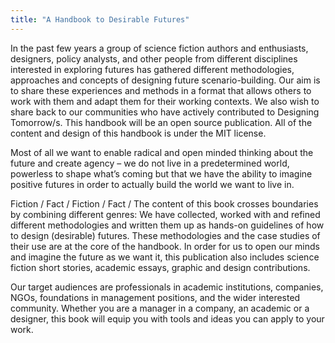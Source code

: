 ```yaml
---
title: "A Handbook to Desirable Futures"
---
```


In the past few years a group of science fiction authors and enthusiasts, designers, policy analysts, and other people from different disciplines interested in exploring futures has gathered different methodologies, approaches and concepts of designing future scenario-building. Our aim is to share these experiences and methods in a format that allows others to work with them and adapt them for their working contexts. We also wish to share back to our communities who have actively contributed to Designing Tomorrow/s. This handbook will be an open source publication. All of the content and design of this handbook is under the MIT license.

Most of all we want to enable radical and open minded thinking about the future and create agency – we do not live in a predetermined world, powerless to shape what’s coming but that we have the ability to imagine positive futures in order to actually build the world we want to live in.

Fiction / Fact / Fiction / Fact / The content of this book crosses boundaries by combining different genres: We have collected, worked with and refined different methodologies and written them up as hands-on guidelines of how to design (desirable) futures. These methodologies and the case studies of their use are at the core of the handbook. In order for us to open our minds and imagine the future as we want it, this publication also includes science fiction short stories, academic essays, graphic and design contributions.

Our target audiences are professionals in academic institutions, companies, NGOs, foundations in management positions, and the wider interested community. Whether you are a manager in a company, an academic or a designer, this book will equip you with tools and ideas you can apply to your work.
